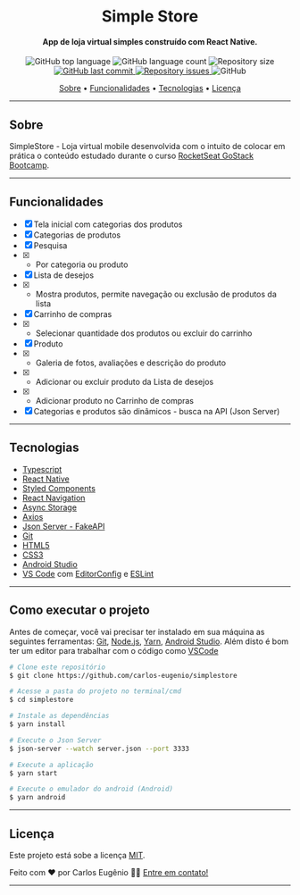 <h1 align="center">
    Simple Store
</h1>

<h4 align="center">
  App de loja virtual simples construído com React Native. 
</h4>
<p align="center">
  <img alt="GitHub top language" src="https://img.shields.io/github/languages/top/carlos-eugenio/simplestore?style=flat-square">

  <img alt="GitHub language count" src="https://img.shields.io/github/languages/count/carlos-eugenio/simplestore?style=flat-square">

  <img alt="Repository size" src="https://img.shields.io/github/repo-size/carlos-eugenio/simplestore?style=flat-square">
  <a href="https://github.com/carlos-eugenio/simplestore/commits/master">
    <img alt="GitHub last commit" src="https://img.shields.io/github/last-commit/carlos-eugenio/simplestore?style=flat-square">
  </a>

  <a href="https://github.com/carlos-eugenio/simplestore/issues">
    <img alt="Repository issues" src="https://img.shields.io/github/issues/carlos-eugenio/simplestore?style=flat-square">
  </a>

  <img alt="GitHub" src="https://img.shields.io/github/license/carlos-eugenio/simplestore?style=flat-square">
</p>

<p align="center">
 <a href="#sobre">Sobre</a> •
 <a href="#funcionalidades">Funcionalidades</a> •
 <a href="#tecnologias">Tecnologias</a> •
 <a href="#licença">Licença</a>
</p>

---

## Sobre

SimpleStore - Loja virtual mobile desenvolvida com o intuito de colocar em prática o conteúdo estudado durante o curso [RocketSeat GoStack Bootcamp](https://rocketseat.com.br/bootcamp).

---

## Funcionalidades

- [x] Tela inicial com categorias dos produtos
- [x] Categorias de produtos
- [x] Pesquisa
- [x] - Por categoria ou produto
- [x] Lista de desejos
- [x]  - Mostra produtos, permite navegação ou exclusão de produtos da lista 
- [x] Carrinho de compras
- [x] - Selecionar quantidade dos produtos ou excluir do carrinho 
- [x] Produto
- [x] - Galeria de fotos, avaliações e descrição do produto 
- [x] - Adicionar ou excluir produto da Lista de desejos
- [x] - Adicionar produto no Carrinho de compras
- [x] Categorias e produtos são dinâmicos - busca na API (Json Server)

---

## Tecnologias

-  [Typescript](https://www.typescriptlang.org/)
-  [React Native](https://reactnative.dev/)
-  [Styled Components](https://styled-components.com/)
-  [React Navigation](https://reactnavigation.org/)
-  [Async Storage](https://github.com/react-native-async-storage/async-storage)
-  [Axios](https://github.com/axios/axios)
-  [Json Server - FakeAPI](https://github.com/typicode/json-server)
-  [Git](https://git-scm.com/)
-  [HTML5](https://developer.mozilla.org/pt-BR/docs/Web/Guide/HTML/HTML5)
-  [CSS3](https://developer.mozilla.org/pt-BR/docs/Web/CSS)
-  [Android Studio](https://developer.android.com/studio)
-  [VS Code][vscode] com [EditorConfig][editorconfig] e [ESLint][eslint]


---

## Como executar o projeto

Antes de começar, você vai precisar ter instalado em sua máquina as seguintes ferramentas:
[Git][git], [Node.js][nodejs], [Yarn][yarn], [Android Studio][androidstudio].
Além disto é bom ter um editor para trabalhar com o código como [VSCode][vscode]

```bash
# Clone este repositório
$ git clone https://github.com/carlos-eugenio/simplestore

# Acesse a pasta do projeto no terminal/cmd
$ cd simplestore

# Instale as dependências
$ yarn install

# Execute o Json Server 
$ json-server --watch server.json --port 3333

# Execute a aplicação
$ yarn start

# Execute o emulador do android (Android)
$ yarn android
```
---

## Licença

Este projeto está sobe a licença [MIT](./LICENSE).

Feito com ❤️ por Carlos Eugênio 👋🏽 [Entre em contato!](https://www.linkedin.com/in/carlos-eugenio-a494101a6/)

---

[androidstudio]: https://developer.android.com/studio
[git]: https://git-scm.com/
[nodejs]: https://nodejs.org/
[yarn]: https://yarnpkg.com/
[vscode]: https://code.visualstudio.com/
[editorconfig]: https://marketplace.visualstudio.com/items?itemName=EditorConfig.EditorConfig
[eslint]: https://marketplace.visualstudio.com/items?itemName=dbaeumer.vscode-eslint
